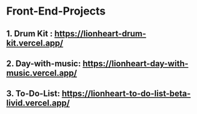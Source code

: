 # Front-End-Projects

## 1. Drum Kit : https://lionheart-drum-kit.vercel.app/ 
## 2. Day-with-music: https://lionheart-day-with-music.vercel.app/
## 3. To-Do-List: https://lionheart-to-do-list-beta-livid.vercel.app/
